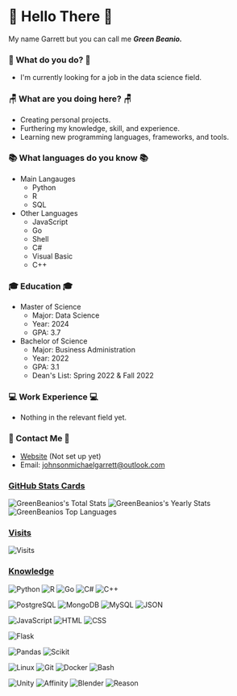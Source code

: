 # 🐸 Hello There 🐸

My name Garrett but you can call me ***Green Beanio.***

### 🏢 What do you do? 🏢

- I'm currently looking for a job in the data science field.

### 🪑 What are you doing here? 🪑

- Creating personal projects.
- Furthering my knowledge, skill, and experience.
- Learning new programming languages, frameworks, and tools.

### 📚 What languages do you know 📚

- Main Langauges
  - Python
  - R
  - SQL
- Other Languages
  - JavaScript
  - Go
  - Shell
  - C#
  - Visual Basic
  - C++

### 🎓 Education 🎓

- Master of Science
  - Major: Data Science
  - Year: 2024
  - GPA: 3.7
- Bachelor of Science
  - Major: Business Administration
  - Year: 2022
  - GPA: 3.1
  - Dean's List: Spring 2022 & Fall 2022

### 💻 Work Experience 💻 ###

- Nothing in the relevant field yet.

### 🦎 Contact Me 🦎

- [Website](greenbeanio.com/contact) (Not set up yet)
- Email: <johnsonmichaelgarrett@outlook.com>

### [GitHub Stats Cards](https://github.com/anuraghazra/github-readme-stats)

![GreenBeanios's Total Stats](https://github-readme-stats.vercel.app/api?username=greenbeanio&theme=merko&card_width=360&include_all_commits=True&show=prs_merged,prs_merged_percentage,reviews,discussions_started,discussions_answered,&custom_title=Total&hide=contribs)
![GreenBeanios's Yearly Stats](https://github-readme-stats.vercel.app/api?username=greenbeanio&theme=merko&card_width=420&hide_rank=True&hide=stars,prs,issues&custom_title=Yearly)
![GreenBeanios Top Languages](https://github-readme-stats.vercel.app/api/top-langs/?username=greenbeanio&theme=merko&layout=donut&langs_count=8&hide=ShaderLab,HLSL&card_width=370&custom_title=Languages)

### [Visits](https://visitor-badge.laobi.icu/)

![Visits](https://visitor-badge.laobi.icu/badge?page_id=GreenBeanio.GreenBeanio&left_color=#32c76c&right_color=#3242c7)

### [Knowledge](https://shields.io/)

![Python](https://img.shields.io/badge/Python-3242c7?logo=python&logoColor=1a462b&labelColor=cfd9db)
![R](https://img.shields.io/badge/R-3242c7?logo=r&logoColor=1a462b&labelColor=cfd9db)
![Go](https://img.shields.io/badge/Go-3242c7?logo=go&logoColor=1a462b&labelColor=cfd9db)
![C#](https://img.shields.io/badge/C_Sharp-3242c7?logo=sharp&logoColor=1a462b&labelColor=cfd9db)
![C++](https://img.shields.io/badge/C++-3242c7?logo=cplusplus&logoColor=1a462b&labelColor=cfd9db)

![PostgreSQL](https://img.shields.io/badge/PostgreSQL-3242c7?logo=postgresql&logoColor=1a462b&labelColor=cfd9db)
![MongoDB](https://img.shields.io/badge/MongoDB-3242c7?logo=mongodb&logoColor=1a462b&labelColor=cfd9db)
![MySQL](https://img.shields.io/badge/MySQL-3242c7?logo=mysql&logoColor=1a462b&labelColor=cfd9db)
![JSON](https://img.shields.io/badge/JSON-3242c7?logo=json&logoColor=1a462b&labelColor=cfd9db)

![JavaScript](https://img.shields.io/badge/JavaScript-3242c7?logo=javascript&logoColor=1a462b&labelColor=cfd9db)
![HTML](https://img.shields.io/badge/HTML-3242c7?logo=html5&logoColor=1a462b&labelColor=cfd9db)
![CSS](https://img.shields.io/badge/CSS-3242c7?logo=css3&logoColor=1a462b&labelColor=cfd9db)

![Flask](https://img.shields.io/badge/Flask-3242c7?logo=flask&logoColor=1a462b&labelColor=cfd9db)
<!-- Future
![Django](https://img.shields.io/badge/Django-3242c7?logo=django&logoColor=1a462b&labelColor=cfd9db)
![React](https://img.shields.io/badge/React-3242c7?logo=react&logoColor=1a462b&labelColor=cfd9db)
![jQuery](https://img.shields.io/badge/jQuery-3242c7?logo=jquery&logoColor=1a462b&labelColor=cfd9db)
-->

![Pandas](https://img.shields.io/badge/Pandas-3242c7?logo=pandas&logoColor=1a462b&labelColor=cfd9db)
![Scikit](https://img.shields.io/badge/Scikit-3242c7?logo=scikitlearn&logoColor=1a462b&labelColor=cfd9db)

![Linux](https://img.shields.io/badge/Linux-3242c7?logo=linux&logoColor=1a462b&labelColor=cfd9db)
![Git](https://img.shields.io/badge/Git-3242c7?logo=Git&logoColor=1a462b&labelColor=cfd9db)
![Docker](https://img.shields.io/badge/Docker-3242c7?logo=docker&logoColor=1a462b&labelColor=cfd9db)
![Bash](https://img.shields.io/badge/Bash-3242c7?logo=gnubash&logoColor=1a462b&labelColor=cfd9db)

![Unity](https://img.shields.io/badge/Unity-3242c7?logo=unity&logoColor=1a462b&labelColor=cfd9db)
![Affinity](https://img.shields.io/badge/Affinity-3242c7?logo=affinity&logoColor=1a462b&labelColor=cfd9db)
![Blender](https://img.shields.io/badge/Blender-3242c7?logo=blender&logoColor=1a462b&labelColor=cfd9db)
![Reason](https://img.shields.io/badge/Reason-3242c7?logo=reasonstudios&logoColor=1a462b&labelColor=cfd9db)
